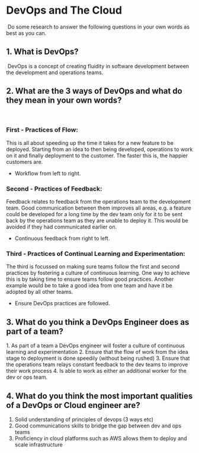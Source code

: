 # DevOps and The Cloud

​
Do some research to answer the following questions in your own words as best as you can.
​

## 1. What is DevOps?

​
DevOps is a concept of creating fluidity in software development between the development and operations teams.
​

## 2. What are the 3 ways of DevOps and what do they mean in your own words?

​

### First - Practices of Flow:

This is all about speeding up the time it takes for a new feature to be deployed. Starting from an idea to then being developed, operations to work on it and finally deployment to the customer. The faster this is, the happier customers are.

-   Workflow from left to right.

### Second - Practices of Feedback:

​Feedback relates to feedback from the operations team to the development team. Good communication between them improves all areas, e.g. a feature could be developed for a long time by the dev team only for it to be sent back by the operations team as they are unable to deploy it. This would be avoided if they had communicated earlier on.

-   Continuous feedback from right to left.

### Third - Practices of Continual Learning and Experimentation:

The third is focussed on making sure teams follow the first and second practices by fostering a culture of continuous learning. One way to achieve this is by taking time to ensure teams follow good practices. Another example would be to take a good idea from one team and have it be adopted by all other teams.

-   Ensure DevOps practices are followed.

## 3. What do you think a DevOps Engineer does as part of a team?

​1. As part of a team a DevOps engineer will foster a culture of continuous learning and experimentation 2. Ensure that the flow of work from the idea stage to deployment is done speedily (without being rushed) 3. Ensure that the operations team relays constant feedback to the dev teams to improve their work process 4. Is able to work as either an additional worker for the dev or ops team.​

## 4. What do you think the most important qualities of a DevOps or Cloud engineer are?

1. Solid understanding of principles of devops (3 ways etc)
2. Good communications skills to bridge the gap between dev and ops teams
3. Proficiency in cloud platforms such as AWS allows them to deploy and scale infrastructure
